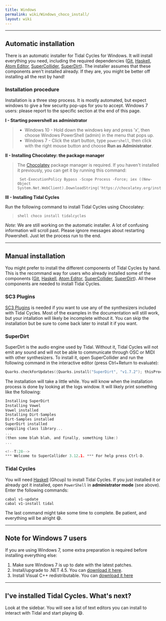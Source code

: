 ```yaml
---
title: Windows 
permalink: wiki/Windows_choco_install/
layout: wiki
---
```


-----

## Automatic installation

There is an automatic installer for Tidal Cycles for Windows. It will install everything you need, including the required dependencies ([Git](https://git-scm.com/), [Haskell](https://www.haskell.org/ghcup/), [Atom Editor](https://atom.io/), [SuperCollider](http://supercollider.github.io/download), [SuperDirt](https://github.com/musikinformatik/SuperDirt)). The installer assumes that these components aren't installed already. If they are, you might be better off installing all the rest by hand!

### Installation procedure

Installation is a three step process. It is mostly automated, but expect
windows to give a few security pop-ups for you to accept. Windows 7 users: please report to the specific section at the end of this page.

**I - Starting powershell as administrator**
>    -   Windows 10 - Hold down the windows key
>        and press 'x', then choose Windows PowerShell (admin) in
>        the menu that pops up.
>    -   Windows 7 - Click the start button, type `powershell`, then
>        click with the right mouse button and choose **Run as
>       Administrator**.

**II - Installing Chocolatey: the package manager**

> The [Chocolatey](https://chocolatey.org/) package
>  manager is required. If you haven't installed it previously, you can
>   get it by running this command:
>   ```shell
>    Set-ExecutionPolicy Bypass -Scope Process -Force; iex ((New-Object System.Net.WebClient).DownloadString('https://chocolatey.org/install.ps1'))
>    ```

**III - Installing Tidal Cycles**

Run the following command to install Tidal Cycles using Chocolatey:
>    ```shell choco install tidalcycles ```

*Note:* We are still working on the automatic installer. A lot of confusing information will scroll past. Please ignore messages about restarting Powershell. Just let the process run to the end.


-----

## Manual installation

You might prefer to install the different components of Tidal Cycles by hand. This is the recommand way for users who already installed some of the components ([Git](https://git-scm.com/), [Haskell](https://www.haskell.org/ghcup/), [Atom Editor](https://atom.io/), [SuperCollider](http://supercollider.github.io/download), [SuperDirt](https://github.com/musikinformatik/SuperDirt)). All these components are needed to install Tidal Cycles.

### SC3 Plugins

[SC3 Plugins](https://supercollider.github.io/sc3-plugins/) is needed if you want to use any of the synthesizers included with Tidal Cycles. Most of the examples in the documentation will still work, but your intallation will likely be incomplete without it. You can skip the installation but be sure to come back later to install it if you want.

### SuperDirt

SuperDirt is the audio engine used by Tidal. Without it, Tidal Cycles will not emit any sound and will not be able to communicate through OSC or MIDI with other synthesizers. To install it, open SuperCollider and run the following command in the interactive editor (press Ctrl+Return to evaluate):

```c
Quarks.checkForUpdates({Quarks.install("SuperDirt", "v1.7.2"); thisProcess.recompile()})
```

The installation will take a little while. You will know when the installation process is done by looking at the logs window. It will likely print something like the following:

```c 
Installing SuperDirt
Installing Vowel
Vowel installed
Installing Dirt-Samples
Dirt-Samples installed
SuperDirt installed
compiling class library...
...
(then some blah blah, and finally, something like:)
...

<!--T:28-->
*** Welcome to SuperCollider 3.12.1. *** For help press Ctrl-D.
```


### Tidal Cycles

You will need [Haskell](https://www.haskell.org/ghcup/) (Ghcup) to install Tidal Cycles. If you just installed it or already got it installed, open `PowerShell` in **administrator mode** (see above). Enter the following commands:

```shell
cabal v1-update
cabal v1-install tidal
```

The last command might take some time to complete. Be patient, and everything will be alright :smile:. 


-----

## Note for Windows 7 users

If you are using Windows 7, some extra preparation is required before installing everything else:

1.  Make sure Windows 7 is up to date with the latest patches.
2.  Install/upgrade to .NET 4.5. You can [download it here](https://www.microsoft.com/en-gb/download/details.aspx?id=30653).
3.  Install Visual C++ redistributable. You can [download it here](https://support.microsoft.com/en-gb/help/2977003/the-latest-supported-visual-c-downloads)

-----

## I've installed Tidal Cycles. What's next?

Look at the sidebar. You will see a list of text editors you can install to interact with Tidal and start playing :smile:.
